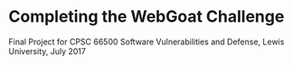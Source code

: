 # Completing the WebGoat Challenge
Final Project for  CPSC 66500 Software Vulnerabilities and Defense, Lewis University, July 2017
